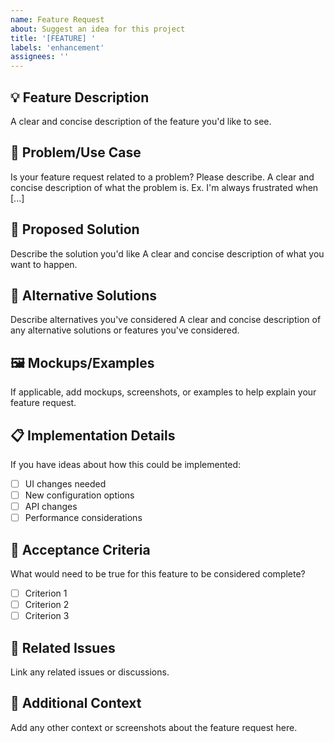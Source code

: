 ```yaml
---
name: Feature Request
about: Suggest an idea for this project
title: '[FEATURE] '
labels: 'enhancement'
assignees: ''
---
```


## 💡 Feature Description
A clear and concise description of the feature you'd like to see.

## 🎯 Problem/Use Case
Is your feature request related to a problem? Please describe.
A clear and concise description of what the problem is. Ex. I'm always frustrated when [...]

## 🚀 Proposed Solution
Describe the solution you'd like
A clear and concise description of what you want to happen.

## 🔄 Alternative Solutions
Describe alternatives you've considered
A clear and concise description of any alternative solutions or features you've considered.

## 🖼️ Mockups/Examples
If applicable, add mockups, screenshots, or examples to help explain your feature request.

## 📋 Implementation Details
If you have ideas about how this could be implemented:
- [ ] UI changes needed
- [ ] New configuration options
- [ ] API changes
- [ ] Performance considerations

## 🎯 Acceptance Criteria
What would need to be true for this feature to be considered complete?
- [ ] Criterion 1
- [ ] Criterion 2
- [ ] Criterion 3

## 🔗 Related Issues
Link any related issues or discussions.

## 📝 Additional Context
Add any other context or screenshots about the feature request here.
